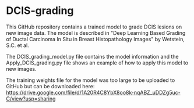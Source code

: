 # DCIS-grading

This GitHub repository contains a trained model to grade DCIS lesions on new image data. The model is described in "Deep Learning Based Grading of Ductal Carcinoma In Situ in Breast Histopathology Images" by Wetstein, S.C. et al.

The DCIS_grading_model.py file contains the model information and the Apply_DCIS_grading.py file shows an example of how to apply this model to new images.

The training weights file for the model was too large to be uploaded to GitHub but can be downloaded here:
https://drive.google.com/file/d/1A20R4C8YbX8oo8k-nqABZ_uDDZg5uc-C/view?usp=sharing
